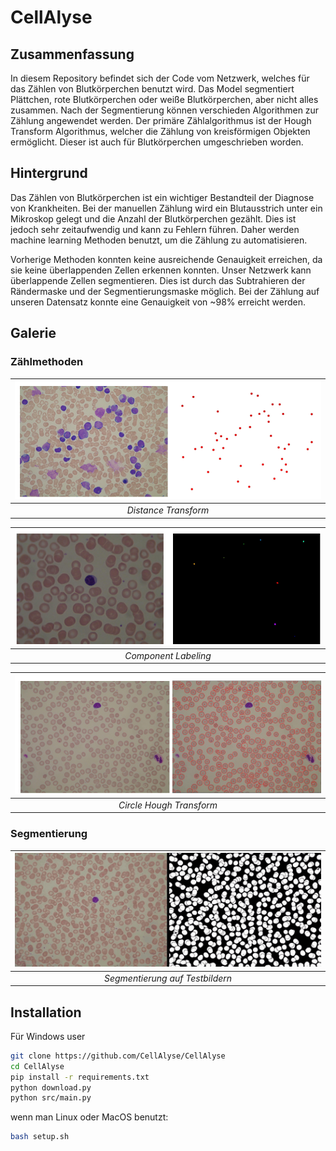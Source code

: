 # CellAlyse

## Zusammenfassung
In diesem Repository befindet sich der Code vom Netzwerk, welches für das Zählen von Blutkörperchen benutzt wird.
Das Model segmentiert Plättchen, rote Blutkörperchen oder weiße Blutkörperchen, aber nicht alles zusammen.
Nach der Segmentierung können verschieden Algorithmen zur Zählung angewendet werden. Der primäre
Zählalgorithmus ist der Hough Transform Algorithmus, welcher die Zählung von kreisförmigen Objekten ermöglicht.
Dieser ist auch für Blutkörperchen umgeschrieben worden.

## Hintergrund
Das Zählen von Blutkörperchen ist ein wichtiger Bestandteil der Diagnose von Krankheiten. Bei der manuellen Zählung
wird ein Blutausstrich unter ein Mikroskop gelegt und die Anzahl der Blutkörperchen gezählt. Dies ist jedoch sehr zeitaufwendig
und kann zu Fehlern führen. Daher werden machine learning Methoden benutzt, um die Zählung zu automatisieren.

Vorherige Methoden konnten keine ausreichende Genauigkeit erreichen, da sie keine überlappenden Zellen erkennen konnten.
Unser Netzwerk kann überlappende Zellen segmentieren. Dies ist durch das Subtrahieren der Rändermaske und der Segmentierungsmaske möglich.
Bei der Zählung auf unseren Datensatz konnte eine Genauigkeit von ~98% erreicht werden.


## Galerie
### Zählmethoden

| ![Distance Transform](images/1.png)|
| :---: |
| *Distance Transform* |

| ![Component Labeling](images/2.png) |
| :---: |
| *Component Labeling* |

| ![Circle Hough Transform](images/3.png) |
| :---: |
| *Circle Hough Transform* |

### Segmentierung
| ![Segmentierung](images/results_on_few_test.gif) |
| :---: |
| *Segmentierung auf Testbildern* |

## Installation

Für Windows user
```bash
git clone https://github.com/CellAlyse/CellAlyse
cd CellAlyse
pip install -r requirements.txt
python download.py
python src/main.py
```
wenn man Linux oder MacOS benutzt:
```bash
bash setup.sh
```
